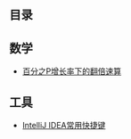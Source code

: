 目录
---------


## 数学 

* [百分之P增长率下的翻倍速算](https://github.com/cailu/cailu.github.io/issues/1)

## 工具

* [IntelliJ IDEA常用快捷键](https://github.com/cailu/cailu.github.io/issues/2)
